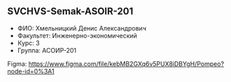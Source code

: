 ## SVCHVS-Semak-ASOIR-201
- ФИО: Хмельницкий Денис Александрович
- Факультет: Инженерно-экономический
- Курс: 3
- Группа: АСОИР-201

Figma: https://www.figma.com/file/kebMB2GXq6v5PUX8iDBYgH/Pompeo?node-id=0%3A1
